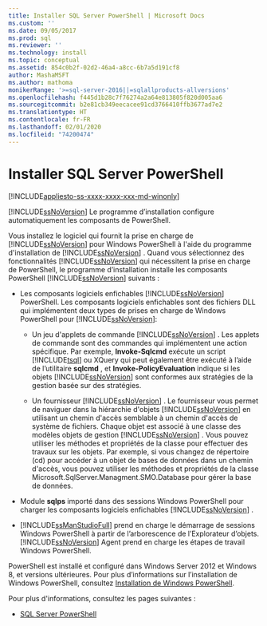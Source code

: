 ```yaml
---
title: Installer SQL Server PowerShell | Microsoft Docs
ms.custom: ''
ms.date: 09/05/2017
ms.prod: sql
ms.reviewer: ''
ms.technology: install
ms.topic: conceptual
ms.assetid: 854c0b2f-02d2-46a4-a8cc-6b7a5d191cf8
author: MashaMSFT
ms.author: mathoma
monikerRange: '>=sql-server-2016||=sqlallproducts-allversions'
ms.openlocfilehash: f445d1b28c7f76274a2a64e813805f820d005aa6
ms.sourcegitcommit: b2e81cb349eecacee91cd3766410ffb3677ad7e2
ms.translationtype: HT
ms.contentlocale: fr-FR
ms.lasthandoff: 02/01/2020
ms.locfileid: "74200474"
---
```

# <a name="install-sql-server-powershell"></a>Installer SQL Server PowerShell
[!INCLUDE[appliesto-ss-xxxx-xxxx-xxx-md-winonly](../../includes/appliesto-ss-xxxx-xxxx-xxx-md-winonly.md)]
  
[!INCLUDE[ssNoVersion](../../includes/ssnoversion-md.md)] Le programme d’installation configure automatiquement les composants de PowerShell.  

Vous installez le logiciel qui fournit la prise en charge de [!INCLUDE[ssNoVersion](../../includes/ssnoversion-md.md)] pour Windows PowerShell à l'aide du programme d'installation de [!INCLUDE[ssNoVersion](../../includes/ssnoversion-md.md)] . Quand vous sélectionnez des fonctionnalités [!INCLUDE[ssNoVersion](../../includes/ssnoversion-md.md)] qui nécessitent la prise en charge de PowerShell, le programme d’installation installe les composants PowerShell [!INCLUDE[ssNoVersion](../../includes/ssnoversion-md.md)] suivants :  
  
- Les composants logiciels enfichables [!INCLUDE[ssNoVersion](../../includes/ssnoversion-md.md)] PowerShell. Les composants logiciels enfichables sont des fichiers DLL qui implémentent deux types de prises en charge de Windows PowerShell pour [!INCLUDE[ssNoVersion](../../includes/ssnoversion-md.md)]:  
  
  - Un jeu d'applets de commande [!INCLUDE[ssNoVersion](../../includes/ssnoversion-md.md)] . Les applets de commande sont des commandes qui implémentent une action spécifique. Par exemple, **Invoke-Sqlcmd** exécute un script [!INCLUDE[tsql](../../includes/tsql-md.md)] ou XQuery qui peut également être exécuté à l’aide de l’utilitaire **sqlcmd** , et **Invoke-PolicyEvaluation** indique si les objets [!INCLUDE[ssNoVersion](../../includes/ssnoversion-md.md)] sont conformes aux stratégies de la gestion basée sur des stratégies.  
  
  - Un fournisseur [!INCLUDE[ssNoVersion](../../includes/ssnoversion-md.md)] . Le fournisseur vous permet de naviguer dans la hiérarchie d'objets [!INCLUDE[ssNoVersion](../../includes/ssnoversion-md.md)] en utilisant un chemin d'accès semblable à un chemin d'accès de système de fichiers. Chaque objet est associé à une classe des modèles objets de gestion [!INCLUDE[ssNoVersion](../../includes/ssnoversion-md.md)] . Vous pouvez utiliser les méthodes et propriétés de la classe pour effectuer des travaux sur les objets. Par exemple, si vous changez de répertoire (cd) pour accéder à un objet de bases de données dans un chemin d'accès, vous pouvez utiliser les méthodes et propriétés de la classe Microsoft.SqlServer.Managment.SMO.Database pour gérer la base de données.  
 
- Module **sqlps** importé dans des sessions Windows PowerShell pour charger les composants logiciels enfichables [!INCLUDE[ssNoVersion](../../includes/ssnoversion-md.md)] .  
 
- [!INCLUDE[ssManStudioFull](../../includes/ssmanstudiofull-md.md)] prend en charge le démarrage de sessions Windows PowerShell à partir de l’arborescence de l’Explorateur d’objets. [!INCLUDE[ssNoVersion](../../includes/ssnoversion-md.md)] Agent prend en charge les étapes de travail Windows PowerShell.  
  
PowerShell est installé et configuré dans Windows Server 2012 et Windows 8, et versions ultérieures. Pour plus d’informations sur l’installation de Windows PowerShell, consultez [Installation de Windows PowerShell](https://docs.microsoft.com/powershell/scripting/install/installing-windows-powershell).  

Pour plus d'informations, consultez les pages suivantes :   

- [SQL Server PowerShell](../../relational-databases/scripting/sql-server-powershell.md)  
  
  
